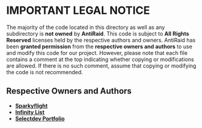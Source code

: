# **IMPORTANT LEGAL NOTICE**
The majority of the code located in this directory as well as any subdirectory is **not owned** by **AntiRaid**. This code is subject to **All Rights Reserved** licenses held by the respective authors and owners. AntiRaid has been **granted permission** from the **respective owners and authors** to use and modify this code for our project. However, please note that each file contains a comment at the top indicating whether copying or modifications are allowed. If there is no such comment, assume that copying or modifying the code is not recommended.


## **Respective Owners and Authors**
- **[Sparkyflight](https://sparkyflight.xyz/)**
- **[Infinity List](https://infinitybots.gg/)**
- **[Selectdev Portfolio](https://selectdev.purrquinox.com/)**
